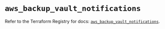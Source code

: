 # `aws_backup_vault_notifications`

Refer to the Terraform Registry for docs: [`aws_backup_vault_notifications`](https://registry.terraform.io/providers/hashicorp/aws/6.8.0/docs/resources/backup_vault_notifications).
